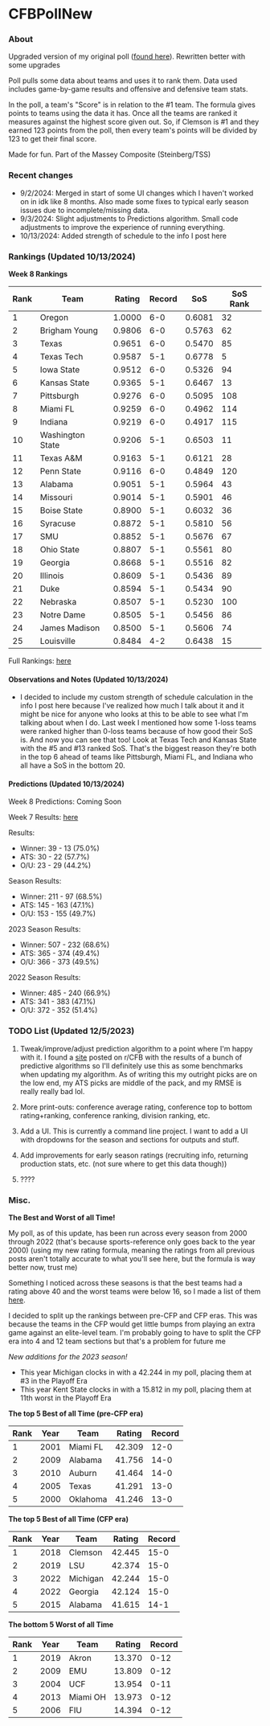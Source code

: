 # CFBPollNew

### About

Upgraded version of my original poll ([found here](https://github.com/taylorleprechaun/CFBPoll)).  Rewritten better with some upgrades

Poll pulls some data about teams and uses it to rank them.  Data used includes game-by-game results and offensive and defensive team stats.

In the poll, a team's "Score" is in relation to the #1 team.  The formula gives points to teams using the data it has.  Once all the teams are ranked it measures against the highest score given out.  So, if Clemson is #1 and they earned 123 points from the poll, then every team's points will be divided by 123 to get their final score.

Made for fun.  Part of the Massey Composite (Steinberg/TSS)

### Recent changes

* 9/2/2024: Merged in start of some UI changes which I haven't worked on in idk like 8 months. Also made some fixes to typical early season issues due to incomplete/missing data.
* 9/3/2024: Slight adjustments to Predictions algorithm. Small code adjustments to improve the experience of running everything.
* 10/13/2024: Added strength of schedule to the info I post here

### Rankings (Updated 10/13/2024)

**Week 8 Rankings**

Rank | Team | Rating | Record | SoS | SoS Rank
---|---|---|---|---|---
1 | Oregon | 1.0000 | 6-0 | 0.6081 | 32
2 | Brigham Young | 0.9806 | 6-0 | 0.5763 | 62
3 | Texas | 0.9651 | 6-0 | 0.5470 | 85
4 | Texas Tech | 0.9587 | 5-1 | 0.6778 | 5
5 | Iowa State | 0.9512 | 6-0 | 0.5326 | 94
6 | Kansas State | 0.9365 | 5-1 | 0.6467 | 13
7 | Pittsburgh | 0.9276 | 6-0 | 0.5095 | 108
8 | Miami FL | 0.9259 | 6-0 | 0.4962 | 114
9 | Indiana | 0.9219 | 6-0 | 0.4917 | 115
10 | Washington State | 0.9206 | 5-1 | 0.6503 | 11
11 | Texas A&M | 0.9163 | 5-1 | 0.6121 | 28
12 | Penn State | 0.9116 | 6-0 | 0.4849 | 120
13 | Alabama | 0.9051 | 5-1 | 0.5964 | 43
14 | Missouri | 0.9014 | 5-1 | 0.5901 | 46
15 | Boise State | 0.8900 | 5-1 | 0.6032 | 36
16 | Syracuse | 0.8872 | 5-1 | 0.5810 | 56
17 | SMU | 0.8852 | 5-1 | 0.5676 | 67
18 | Ohio State | 0.8807 | 5-1 | 0.5561 | 80
19 | Georgia | 0.8668 | 5-1 | 0.5516 | 82
20 | Illinois | 0.8609 | 5-1 | 0.5436 | 89
21 | Duke | 0.8594 | 5-1 | 0.5434 | 90
22 | Nebraska | 0.8507 | 5-1 | 0.5230 | 100
23 | Notre Dame | 0.8505 | 5-1 | 0.5456 | 86
24 | James Madison | 0.8500 | 5-1 | 0.5606 | 74
25 | Louisville | 0.8484 | 4-2 | 0.6438 | 15

Full Rankings: [here](https://github.com/taylorleprechaun/CFBPollNew/blob/main/CFBPoll/PreviousPolls/2024/2024-Week%2008.md)

#### Observations and Notes (Updated 10/13/2024)

* I decided to include my custom strength of schedule calculation in the info I post here because I've realized how much I talk about it and it might be nice for anyone who looks at this to be able to see what I'm talking about when I do. Last week I mentioned how some 1-loss teams were ranked higher than 0-loss teams because of how good their SoS is. And now you can see that too! Look at Texas Tech and Kansas State with the #5 and #13 ranked SoS. That's the biggest reason they're both in the top 6 ahead of teams like Pittsburgh, Miami FL, and Indiana who all have a SoS in the bottom 20.

#### Predictions (Updated 10/13/2024)

Week 8 Predictions: Coming Soon

Week 7 Results: [here](https://github.com/taylorleprechaun/CFBPollNew/blob/main/CFBPoll/PreviousPolls/2024/Predictions/2024-Week%2007.md)

Results:
* Winner: 39 - 13 (75.0%)
* ATS: 30 - 22 (57.7%)
* O/U: 23 - 29 (44.2%)

Season Results:
* Winner: 211 - 97 (68.5%)
* ATS: 145 - 163 (47.1%)
* O/U: 153 - 155 (49.7%)

2023 Season Results:
* Winner: 507 - 232 (68.6%)
* ATS: 365 - 374 (49.4%)
* O/U: 366 - 373 (49.5%)

2022 Season Results:
* Winner: 485 - 240 (66.9%)
* ATS: 341 - 383 (47.1%)
* O/U: 372 - 352 (51.4%)

### TODO List (Updated 12/5/2023)

1. Tweak/improve/adjust prediction algorithm to a point where I'm happy with it. I found a [site](https://www.thepredictiontracker.com/ncaaresults.php) posted on r/CFB with the results of a bunch of predictive algorithms so I'll definitely use this as some benchmarks when updating my algorithm. As of writing this my outright picks are on the low end, my ATS picks are middle of the pack, and my RMSE is really really bad lol.

2. More print-outs: conference average rating, conference top to bottom rating+ranking, conference ranking, division ranking, etc.

3. Add a UI.  This is currently a command line project.  I want to add a UI with dropdowns for the season and sections for outputs and stuff.
	
4. Add improvements for early season ratings (recruiting info, returning production stats, etc. (not sure where to get this data though))

5. ????

### Misc.

**The Best and Worst of all Time!**

My poll, as of this update, has been run across every season from 2000 through 2022 (that's because sports-reference only goes back to the year 2000) (using my new rating formula, meaning the ratings from all previous posts aren't totally accurate to what you'll see here, but the formula is way better now, trust me)

Something I noticed across these seasons is that the best teams had a rating above 40 and the worst teams were below 16, so I made a list of them [here]( https://github.com/taylorleprechaun/CFBPollNew/blob/main/CFBPoll/Resources/BOAT%20and%20WOAT.xlsx).

I decided to split up the rankings between pre-CFP and CFP eras.  This was because the teams in the CFP would get little bumps from playing an extra game against an elite-level team.
I'm probably going to have to split the CFP era into 4 and 12 team sections but that's a problem for future me

*New additions for the 2023 season!*

* This year Michigan clocks in with a 42.244 in my poll, placing them at #3 in the Playoff Era
* This year Kent State clocks in with a 15.812 in my poll, placing them at 11th worst in the Playoff Era

**The top 5 Best of all Time (pre-CFP era)**

Rank | Year | Team | Rating | Record
---|---|---|---|---
1 | 2001 | Miami FL | 42.309 | 12-0
2 | 2009 | Alabama | 41.756 | 14-0
3 | 2010 | Auburn | 41.464 | 14-0
4 | 2005 | Texas | 41.291 | 13-0
5 | 2000 | Oklahoma | 41.246 | 13-0

**The top 5 Best of all Time (CFP era)**

Rank | Year | Team | Rating | Record
---|---|---|---|---
1 | 2018 | Clemson | 42.445 | 15-0
2 | 2019 | LSU | 42.374 | 15-0
3 | 2022 | Michigan | 42.244 | 15-0
4 | 2022 | Georgia | 42.124 | 15-0
5 | 2015 | Alabama | 41.615 | 14-1

**The bottom 5 Worst of all Time**

Rank | Year | Team | Rating | Record
---|---|---|---|---
1 | 2019 | Akron | 13.370 | 0-12
2 | 2009 | EMU | 13.809 | 0-12
3 | 2004 | UCF | 13.954 | 0-11
4 | 2013 | Miami OH | 13.973 | 0-12
5 | 2006 | FIU | 14.394 | 0-12

